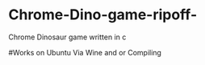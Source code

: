 # Chrome-Dino-game-ripoff-
Chrome Dinosaur  game written in c 



#Works on Ubuntu Via Wine and or Compiling 
